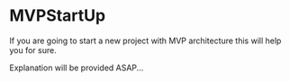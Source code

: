 # MVPStartUp
If you are going to start a new project with MVP architecture this will help you for sure.

Explanation will be provided ASAP...

